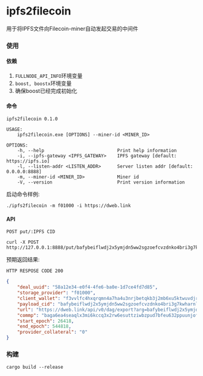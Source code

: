# ipfs2filecoin
用于将IPFS文件向Filecoin-miner自动发起交易的中间件

### 使用
#### 依赖
1. `FULLNODE_API_INFO`环境变量
2. `boost, boostx`环境变量
3. 确保boost已经完成初始化

#### 命令
```shell
ipfs2filecoin 0.1.0

USAGE:
    ipfs2filecoin.exe [OPTIONS] --miner-id <MINER_ID>

OPTIONS:
    -h, --help                           Print help information
    -i, --ipfs-gateway <IPFS_GATEWAY>    IPFS gateway [default: https://ipfs.io]
    -l, --listen-addr <LISTEN_ADDR>      Server listen addr [default: 0.0.0.0:8888]
    -m, --miner-id <MINER_ID>            Miner id
    -V, --version                        Print version information
```

启动命令样例:
```shell
./ipfs2filecoin -m f01000 -i https://dweb.link
```

#### API
`POST put/:IPFS CID`

```shell
curl -X POST http://127.0.0.1:8888/put/bafybeiflwdj2x5ymjdn5ww2sgzoefcvzdnko4bri3g7kwharnl7xcts4jm
```

预期返回结果:

`HTTP RESPOSE CODE 200`
```json
{
    "deal_uuid": "58a12e34-e0f4-4fe6-ba0e-1d7ce4fd7d85",
    "storage_provider": "f01000",
    "client_wallet": "f3vvlfc4hxqrqmn4a7ha4u3nrjbetqkb3j2mb6xu5ktwuvdjrgju5av4uhnjexh65b73qstfuxippcakgtkqva",
    "payload_cid": "bafybeiflwdj2x5ymjdn5ww2sgzoefcvzdnko4bri3g7kwharnl7xcts4jm",
    "url": "https://dweb.link/api/v0/dag/export?arg=bafybeiflwdj2x5ymjdn5ww2sgzoefcvzdnko4bri3g7kwharnl7xcts4jm",
    "commp": "baga6ea4seaqlx3mi6kccq3x2rw6esuttziwbzpud7bfeu632ppuunjofhmf7ody",
    "start_epoch": 26418,
    "end_epoch": 544818,
    "provider_collateral": "0"
}
```

### 构建
```shell
cargo build --release
```
